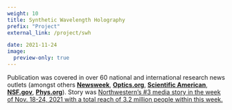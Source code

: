 ```yaml
---
weight: 10
title: Synthetic Wavelength Holography
prefix: "Project"
external_link: /project/swh

date: 2021-11-24
image:
  preview-only: true
---
```

Publication was covered in over 60 national and international research news outlets (amongst others [**Newsweek**](https://www.newsweek.com/camera-see-around-corners-under-human-skin-northwestern-university-light-scattering-1651173), [**Optics.org**](https://optics.org/news/12/11/28), [**Scientific American**](https://www.scientificamerican.com/article/holographic-camera-instantly-peeks-around-obstacles/), [**NSF.gov**](https://www.nsf.gov/discoveries/disc_summ.jsp?cntn_id=304047&org=NSF&from=news), [**Phys.org**](https://phys.org/news/2021-11-holographic-camera-unseen-high-precision.html)). Story was [Northwestern’s #3 media story in the week of Nov. 18-24, 2021 with a total reach of 3.2 million people within this week.](https://www.northwestern.edu/newsletters/experts/2021/11-30.html)